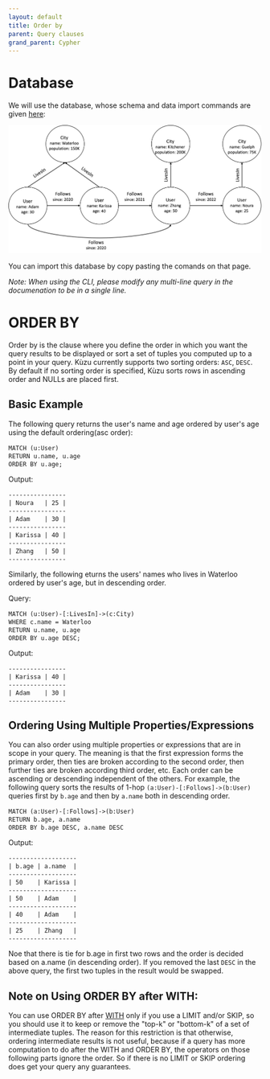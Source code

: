 ```yaml
---
layout: default
title: Order by
parent: Query clauses
grand_parent: Cypher
---
```


# Database
We will use the database, whose schema and data import commands are given [here](example-database.md):

<img src="running-example.png" width="800">

You can import this database by copy pasting the comands on that page. 

*Note: When using the CLI, please modify any multi-line query in the documenation to be in a single line.*

# ORDER BY
Order by is the clause where you define the order in which you want the query results to be displayed 
or sort a set of tuples you computed up to a point in your query.  Kùzu currently supports two 
sorting orders: `ASC`, `DESC`. By default if no sorting order is specified, Kùzu sorts 
rows in ascending order and NULLs are placed first. 

## Basic Example
The following query returns the user's name and age ordered by user's age using the default ordering(asc order):

```
MATCH (u:User)
RETURN u.name, u.age
ORDER BY u.age;
```
Output:
```
----------------
| Noura   | 25 |
----------------
| Adam    | 30 |
----------------
| Karissa | 40 |
----------------
| Zhang   | 50 |
----------------
```
Similarly, the following eturns the users' names who lives in Waterloo ordered by user's age,
but in descending order.

Query:
```
MATCH (u:User)-[:LivesIn]->(c:City)
WHERE c.name = Waterloo
RETURN u.name, u.age
ORDER BY u.age DESC;
```
Output:
```
----------------
| Karissa | 40 |
----------------
| Adam    | 30 |
----------------
```

## Ordering Using Multiple Properties/Expressions
You can also order using multiple properties or expressions that are in scope in your query. 
The meaning is that the first expression forms the primary order, then ties are broken
according to the second order, then further ties are broken according third order, etc.
Each order can be ascending or descending independent of the others.
For example, the following query sorts the results of 1-hop `(a:User)-[:Follows]->(b:User)`
queries first by `b.age` and then by `a.name` both in descending order.

```
MATCH (a:User)-[:Follows]->(b:User)
RETURN b.age, a.name 
ORDER BY b.age DESC, a.name DESC
```
Output:
```
-------------------
| b.age | a.name  |
-------------------
| 50    | Karissa |
-------------------
| 50    | Adam    |
-------------------
| 40    | Adam    |
-------------------
| 25    | Zhang   |
-------------------
```
Noe that there is tie for b.age in first two rows and the order is 
decided based on a.name (in descending order). If you removed the
last `DESC` in the above query, the first two tuples in the result
would be swapped.

## Note on Using ORDER BY after WITH:
You can use ORDER BY after [WITH](with.md) only if you use a LIMIT and/or SKIP, so you should
use it to keep or remove the "top-k" or "bottom-k" of a set of intermediate tuples. The reason for this
restriction is that otherwise, ordering intermediate results is not useful, because if 
a query has more computation to do after the WITH and ORDER BY, the operators on those following
parts ignore the order. So if there is no LIMIT or SKIP ordering does get your query any guarantees.
